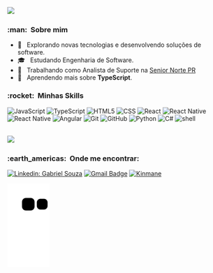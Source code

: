 

![](https://komarev.com/ghpvc/?username=kinmane&color=006bed)

<h3> :man: &nbsp;Sobre mim </h3>

- 🤔 &nbsp; Explorando novas tecnologias e desenvolvendo soluções de software.
- 🎓 &nbsp; Estudando Engenharia de Software.
- 💼 &nbsp; Trabalhando como Analista de Suporte na <a href="https://br.linkedin.com/company/senior-norte-paran%C3%A1">Senior Norte PR</a>
- 🌱 &nbsp; Aprendendo mais sobre **TypeScript**.

<h3> :rocket: &nbsp;Minhas Skills </h3>

  ![JavaScript](https://img.shields.io/badge/-JavaScript-333333?style=flat&logo=javascript)
  ![TypeScript](https://img.shields.io/badge/-TypeScript-333333?style=flat&logo=typescript)
  ![HTML5](https://img.shields.io/badge/-HTML5-333333?style=flat&logo=HTML5)
  ![CSS](https://img.shields.io/badge/-CSS-333333?style=flat&logo=CSS3&logoColor=1572B6)
  ![React](https://img.shields.io/badge/-React-333333?style=flat&logo=react)
  ![React Native](https://img.shields.io/badge/-React%20Native-333333?style=flat&logo=react)
  ![React Native](https://img.shields.io/badge/-Vue-333333?style=flat&logo=vue.js)
  ![Angular](https://img.shields.io/badge/-Angular-333333?style=flat&logo=angular)
  ![Git](https://img.shields.io/badge/-Git-333333?style=flat&logo=git)
  ![GitHub](https://img.shields.io/badge/-GitHub-333333?style=flat&logo=github)
  ![Python](https://img.shields.io/badge/-Python-333333?style=flat&logo=python)
  ![C#](https://img.shields.io/badge/-CSharp-333333?style=flat&logo=csharp)
  ![shell](https://img.shields.io/badge/-Shell-333333?style=flat&logo=shell)

<br/>

<a href="https://github.com/kinmane">
    <img height="200em" src="https://github-readme-stats.vercel.app/api/top-langs/?username=kinmane&layout=compact&langs_count=8&theme=dracula"/>
</a>

<br/>

<h3> :earth_americas: &nbsp;Onde me encontrar: </h3> 

[![Linkedin: Gabriel Souza](https://img.shields.io/badge/-Gabriel%20Souza-blue?style=flat-square&logo=Linkedin&logoColor=white&link=https://www.linkedin.com/in/gabriel-souza-a891a516a/)](https://www.linkedin.com/in/gabriel-souza-a891a516a/)
[![Gmail Badge](https://img.shields.io/badge/-rorato91@gmail.com-006bed?style=flat-square&logo=Gmail&logoColor=white&link=mailto:rorato91@gmail.com)](mailto:rorato91@gmail.com)
[![Kinmane]( https://img.shields.io/github/followers/kinmane?label=follow&style=social)](https://github.com/kinmane)

![Snake animation](https://github.com/rafaballerini/rafaballerini/blob/output/github-contribution-grid-snake.svg)
